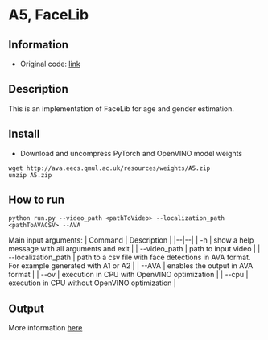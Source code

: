 
# A5, FaceLib

## Information
 - Original code: [link](https://github.com/sajjjadayobi/FaceLib)

## Description
This is an implementation of FaceLib for age and gender estimation.

## Install

- Download and uncompress PyTorch and OpenVINO model weights
```
wget http://ava.eecs.qmul.ac.uk/resources/weights/A5.zip
unzip A5.zip
```

## How to run
```
python run.py --video_path <pathToVideo> --localization_path <pathToAVACSV> --AVA
```

Main input arguments:
| Command | Description |
|--|--|
| -h | show a help message with all arguments and exit |
| --video_path | path to input video |
| --localization_path | path to a csv file with face detections in AVA format. For example generated with A1 or A2 |
| --AVA | enables the output in AVA format |
| --ov | execution in CPU with OpenVINO optimization |
| --cpu | execution in CPU without OpenVINO optimization  |




## Output
More information [here](https://github.com/QMUL/AVA/tree/master/Analytics#output-data-format)

